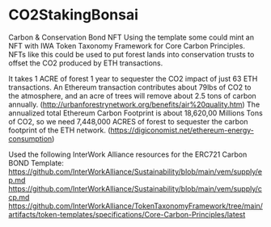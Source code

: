 # CO2StakingBonsai
Carbon &amp; Conservation Bond NFT
Using the template some could mint an NFT with IWA Token Taxonomy Framework for Core Carbon Principles. NFTs like this could be used to put forest lands into conservation trusts to offset the CO2 produced by ETH transactions. 

It takes 1 ACRE of forest 1 year to sequester the CO2 impact of just 63 ETH transactions. 
An Ethereum transaction contributes about 79lbs of CO2 to the atmosphere, and an acre of trees will remove about 2.5 tons of carbon annually. (http://urbanforestrynetwork.org/benefits/air%20quality.htm)
The annualized total Ethereum Carbon Footprint is about 18,620,00 Millions Tons of CO2, so we need 7,448,000 ACRES of forest to sequester the carbon footprint of the ETH network. (https://digiconomist.net/ethereum-energy-consumption)

Used the following InterWork Alliance resources for the ERC721 Carbon BOND Template:
https://github.com/InterWorkAlliance/Sustainability/blob/main/vem/supply/ep.md
https://github.com/InterWorkAlliance/Sustainability/blob/main/vem/supply/ccp.md
https://github.com/InterWorkAlliance/TokenTaxonomyFramework/tree/main/artifacts/token-templates/specifications/Core-Carbon-Principles/latest
